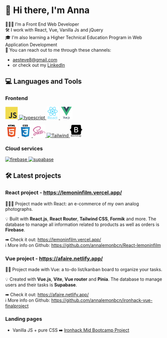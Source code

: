 # 👋 Hi there, I'm Anna

<div>
👩🏻‍💻 I’m a Front End Web Developer<br>
🛠️ I work with React, Vue, Vanilla Js and jQuery<br>
🎓 I'm also learning a Higher Technical Education Program in Web Application Development<br>
📩 You can reach out to me through these channels:
<ul>
<li>
<a href="mailto:aesteve8@gmail.com">aesteve8@gmail.com</a>
</li>
<li>
or check out my <a href="https://www.linkedin.com/in/anna-esteve-romagosa/">LinkedIn</a>
</li>
</ul>
</div>

## 💻 Languages and Tools

### Frontend

<div>
<p>
<a href="https://developer.mozilla.org/en-US/docs/Web/JavaScript"> <img src="https://raw.githubusercontent.com/devicons/devicon/master/icons/javascript/javascript-original.svg" alt="javascript" width="40" height="40" style="max-width: 100%;"> </a>
<a href="https://www.typescriptlang.org/"> <img src="https://camo.githubusercontent.com/9255dba4a9ad5a906afd63a77b2d3498cbd7fa527008a417968683f5e8e545b2/68747470733a2f2f75706c6f61642e77696b696d656469612e6f72672f77696b6970656469612f636f6d6d6f6e732f7468756d622f342f34632f547970657363726970745f6c6f676f5f323032302e7376672f3132303070782d547970657363726970745f6c6f676f5f323032302e7376672e706e67" alt="typescript" width="40" height="40" data-canonical-src="https://upload.wikimedia.org/wikipedia/commons/thumb/4/4c/Typescript_logo_2020.svg/1200px-Typescript_logo_2020.svg.png" style="max-width: 100%;"> </a>
<a href="https://reactjs.org/"> <img src="https://raw.githubusercontent.com/devicons/devicon/master/icons/react/react-original-wordmark.svg" alt="react" width="40" height="40" style="max-width: 100%;"> </a>
<a href="https://vuejs.org/"> <img src="https://raw.githubusercontent.com/devicons/devicon/master/icons/vuejs/vuejs-original-wordmark.svg" alt="vuejs" width="40" height="40" style="max-width: 100%;"> </a>
</p>
<p>
<a href="https://developer.mozilla.org/es/docs/Web/HTML"> <img src="https://raw.githubusercontent.com/devicons/devicon/master/icons/html5/html5-original-wordmark.svg" alt="html5" width="40" height="40" style="max-width: 100%;"> </a>
<a href="https://www.w3schools.com/css/"> <img src="https://raw.githubusercontent.com/devicons/devicon/master/icons/css3/css3-original-wordmark.svg" alt="css3" width="40" height="40" style="max-width: 100%;"> </a>
<a href="https://sass-lang.com"> <img src="https://raw.githubusercontent.com/devicons/devicon/master/icons/sass/sass-original.svg" alt="sass" width="40" height="40" style="max-width: 100%;"> </a>
<a href="https://tailwindcss.com/"> <img src="https://camo.githubusercontent.com/394ba38797d83799a16f1cb2fd3fc8f607b9fb116f49cf1e1b64eacff9844602/68747470733a2f2f75706c6f61642e77696b696d656469612e6f72672f77696b6970656469612f636f6d6d6f6e732f7468756d622f642f64352f5461696c77696e645f4353535f4c6f676f2e7376672f3230343870782d5461696c77696e645f4353535f4c6f676f2e7376672e706e67" alt="Tailwind" width="40" height="40" data-canonical-src="https://upload.wikimedia.org/wikipedia/commons/thumb/d/d5/Tailwind_CSS_Logo.svg/2048px-Tailwind_CSS_Logo.svg.png" style="max-width: 100%;"> </a>
<a href="https://getbootstrap.com"> <img src="https://raw.githubusercontent.com/devicons/devicon/master/icons/bootstrap/bootstrap-plain-wordmark.svg" alt="bootstrap" width="40" height="40" style="max-width: 100%;"></a>
</p>
</div>

### Cloud services
<div>
<p>
<a href="https://firebase.google.com/"> <img src="https://camo.githubusercontent.com/4bb20d999c9f0033b5019a85898fe927bc21390f867cdc149d618549b596b61e/68747470733a2f2f696d672e69636f6e73382e636f6d2f636f6c6f722f35302f3030303030302f66697265626173652e706e67" alt="firebase" width="40" height="40" style="max-width: 100%;"> </a>
<a href="https://supabase.com/"> <img src="https://cf.appdrag.com/dashboard-openvm-clo-b2d42c/uploads/supabase-TAiY.png" alt="supabase" width="40" height="40" style="max-width: 100%;"> </a>
</p>
</div>

## 🛠️ Latest projects

### React project - https://lemoninfilm.vercel.app/

<div>
👩🏻‍💻 Project made with React: an e-commerce of my own analog photographs.

💡 Built with **React.js**, **React Router**, **Tailwind CSS**, **Formik** and more. The database to manage all information related to products as well as orders is **Firebase**.

➡ Check it out: https://lemoninfilm.vercel.app/<br>
ℹ️ More info on Github: https://github.com/annalemonbcn/React-lemoninfilm

</div>


### Vue project - https://afaire.netlify.app/

<div>
👩‍💻 Project made with Vue: a to-do list/kanban board to organize your tasks.

💡 Created with **Vue.js**, **Vite**, **Vue router** and **Pinia**. The database to manage users and their tasks is **Supabase**.

➡ Check it out: https://afaire.netlify.app/<br>
ℹ️ More info on Github: https://github.com/annalemonbcn/ironhack-vue-finalproject
</div>


### Landing pages

<ul>
<li>
Vanilla JS + pure CSS ➡️ <a href="https://delicate-pastelito-f9fd2c.netlify.app/index.html">Ironhack Mid Bootcamp Project
</a>
</li>
</ul>
